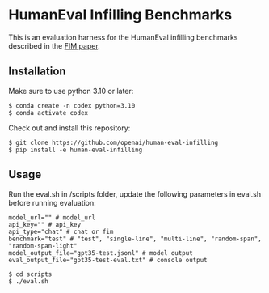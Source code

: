 # HumanEval Infilling Benchmarks

This is an evaluation harness for the HumanEval infilling benchmarks described in the [FIM paper](https://arxiv.org/abs/2207.14255).

## Installation

Make sure to use python 3.10 or later:
```
$ conda create -n codex python=3.10
$ conda activate codex
```

Check out and install this repository:
```
$ git clone https://github.com/openai/human-eval-infilling
$ pip install -e human-eval-infilling
```

## Usage

Run the eval.sh in /scripts folder, update the following parameters in eval.sh before running evaluation:
```
model_url="" # model_url
api_key="" # api_key
api_type="chat" # chat or fim
benchmark="test" # "test", "single-line", "multi-line", "random-span", "random-span-light"
model_output_file="gpt35-test.jsonl" # model output
eval_output_file="gpt35-test-eval.txt" # console output
```

```
$ cd scripts
$ ./eval.sh
```